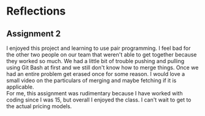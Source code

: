 # Reflections
## Assignment 2

I enjoyed this project and learning to use pair programming. I feel bad for the other two people on our team that weren't able to get together because they worked so much. We had a little bit of trouble pushing and pulling using Git Bash at first and we still don't know how to merge things. Once we had an entire problem get erased once for some reason. I would love a small video on the particulars of merging and maybe fetching if it is applicable.
<br>
For me, this assignment was rudimentary because I have worked with coding since I was 15, but overall I enjoyed the class. I can't wait to get to the actual pricing models.
